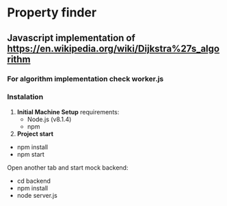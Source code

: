 # Property finder

## Javascript implementation of https://en.wikipedia.org/wiki/Dijkstra%27s_algorithm

### For algorithm implementation check worker.js

### Instalation
1. **Initial Machine Setup**
 requirements:
   - Node.js (v8.1.4)
   - npm
2. **Project start**
 - npm install
 - npm start

 Open another tab and start mock backend:
 - cd backend
 - npm install
 - node server.js
